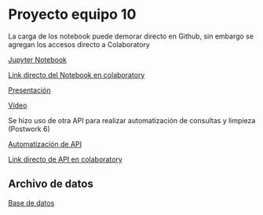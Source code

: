 # Proyecto equipo 10

La carga de los notebook puede demorar directo en Github, sin embargo se agregan los accesos directo a Colaboratory

[Jupyter Notebook](https://github.com/angyf/Entrega_Final_Procesamiento_DanielAlvarez_AngelicaFuentes_IvonneRamirez/blob/main/JupyterNotebook.ipynb)

[Link directo del Notebook en colaboratory](https://colab.research.google.com/drive/1cKaA_JKetdlbFVCnaS7ALdN4d5m9qxqu?usp=sharing)

[Presentación](https://www.canva.com/design/DAEYIZBWbiE/ra7kZj1_aXeNLah0G-Xtnw/view?utm_content=DAEYIZBWbiE&utm_campaign=designshare&utm_medium=link&utm_source=publishsharelink)

[Vídeo](https://www.dropbox.com/sh/sol6sj33jszp9wr/AAA4GUvsbfICH-aPar3U7LA4a?dl=0&preview=zoom_5.mp4)

Se hizo uso de otra API para realizar automatización de consultas y limpieza (Postwork 6)

[Automatización de API](https://github.com/angyf/Entrega_Final_Procesamiento_DanielAlvarez_AngelicaFuentes_IvonneRamirez/blob/main/API.ipynb)

[Link directo de API en colaboratory](https://colab.research.google.com/drive/1E3INugFT7nQETRmMihGDFhGo4F-7UFT6?usp=sharing)

## Archivo de datos

[Base de datos](https://raw.githubusercontent.com/angyf/Entrega_Final_Procesamiento_DanielAlvarez_AngelicaFuentes_IvonneRamirez/main/mlbootcamp5_train.csv)
